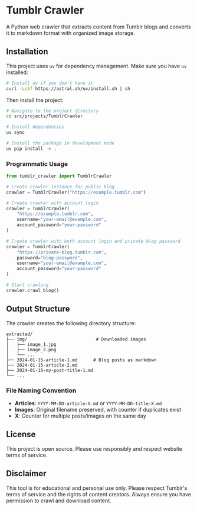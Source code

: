 # Tumblr Crawler

A Python web crawler that extracts content from Tumblr blogs and converts it to markdown format with organized image storage.


## Installation

This project uses `uv` for dependency management. Make sure you have `uv` installed:

```bash
# Install uv if you don't have it
curl -LsSf https://astral.sh/uv/install.sh | sh
```

Then install the project:

```bash
# Navigate to the project directory
cd src/projects/TumblrCrawler

# Install dependencies
uv sync

# Install the package in development mode
uv pip install -e .
```


### Programmatic Usage

```python
from tumblr_crawler import TumblrCrawler

# Create crawler instance for public blog
crawler = TumblrCrawler("https://example.tumblr.com")

# Create crawler with account login
crawler = TumblrCrawler(
    "https://example.tumblr.com", 
    username="your-email@example.com",
    account_password="your-password"
)

# Create crawler with both account login and private blog password
crawler = TumblrCrawler(
    "https://private-blog.tumblr.com",
    password="blog-password",
    username="your-email@example.com", 
    account_password="your-password"
)

# Start crawling
crawler.crawl_blog()
```

## Output Structure

The crawler creates the following directory structure:

```
extracted/
├── img/                          # Downloaded images
│   ├── image_1.jpg
│   ├── image_2.png
│   └── ...
├── 2024-01-15-article-1.md      # Blog posts as markdown
├── 2024-01-15-article-2.md
├── 2024-01-16-my-post-title-1.md
└── ...
```

### File Naming Convention

- **Articles**: `YYYY-MM-DD-article-X.md` or `YYYY-MM-DD-title-X.md`
- **Images**: Original filename preserved, with counter if duplicates exist
- **X**: Counter for multiple posts/images on the same day


## License

This project is open source. Please use responsibly and respect website terms of service.

## Disclaimer

This tool is for educational and personal use only. Please respect Tumblr's terms of service and the rights of content creators. Always ensure you have permission to crawl and download content.
